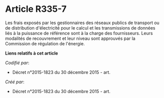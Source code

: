 # Article R335-7

Les frais exposés par les gestionnaires des réseaux publics de transport ou de distribution d'électricité pour le calcul et
les transmissions de données liés à la puissance de référence sont à la charge des fournisseurs. Leurs modalités de
recouvrement et leur niveau sont approuvés par la Commission de régulation de l'énergie.

**Liens relatifs à cet article**

_Codifié par_:

  - Décret n°2015-1823 du 30 décembre 2015 - art.

_Créé par_:

  - Décret n°2015-1823 du 30 décembre 2015 - art.
